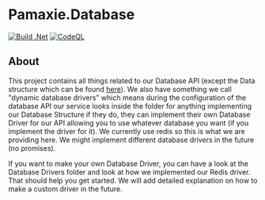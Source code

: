 # Pamaxie.Database
[![Build .Net](https://github.com/pamaxie/Pamaxie.Database/actions/workflows/dotnet.yml/badge.svg)](https://github.com/pamaxie/Pamaxie.Database/actions/workflows/dotnet.yml)
[![CodeQL](https://github.com/pamaxie/Pamaxie.Database/actions/workflows/codeQL.yml/badge.svg)](https://github.com/pamaxie/Pamaxie.Database/actions/workflows/codeQL.yml)

## About

This project contains all things related to our Database API (except the Data structure which can be found [here](https://github.com/pamaxie/Pamaxie.Data)).
We also have something we call "dynamic database drivers" which means during the configuration of the database API our service looks inside the folder for anything implementing our Database Structure if they do, they can implement their own Database Driver for our API allowing you to use whatever database you want (if you implement the driver for it). We currently use redis so this is what we are providing here. We might implement different database drivers in the future (no promises).

If you want to make your own Database Driver, you can have a look at the Database Drivers folder and look at how we implemented our Redis driver. That should help you get started. We will add detailed explanation on how to make a custom driver in the future.
